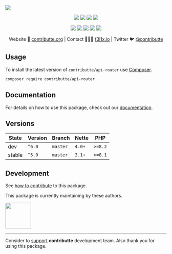 ![](https://heatbadger.now.sh/github/readme/contributte/api-router/)

<p align=center>
  <a href="https://github.com/contributte/api-router/actions"><img src="https://badgen.net/github/checks/contributte/api-router/master"></a>
  <a href="https://coveralls.io/r/contributte/api-router"><img src="https://badgen.net/coveralls/c/github/contributte/api-router"></a>
  <a href="https://packagist.org/packages/contributte/api-router"><img src="https://badgen.net/packagist/dm/contributte/api-router"></a>
  <a href="https://packagist.org/packages/contributte/api-router"><img src="https://badgen.net/packagist/v/contributte/api-router"></a>
</p>
<p align=center>
  <a href="https://packagist.org/packages/contributte/api-router"><img src="https://badgen.net/packagist/php/contributte/api-router"></a>
  <a href="https://github.com/contributte/api-router"><img src="https://badgen.net/github/license/contributte/api-router"></a>
  <a href="https://bit.ly/ctteg"><img src="https://badgen.net/badge/support/gitter/cyan"></a>
  <a href="https://bit.ly/cttfo"><img src="https://badgen.net/badge/support/forum/yellow"></a>
  <a href="https://contributte.org/partners.html"><img src="https://badgen.net/badge/sponsor/donations/F96854"></a>
</p>

<p align=center>
Website 🚀 <a href="https://contributte.org">contributte.org</a> | Contact 👨🏻‍💻 <a href="https://f3l1x.io">f3l1x.io</a> | Twitter 🐦 <a href="https://twitter.com/contributte">@contributte</a>
</p>

## Usage

To install the latest version of `contributte/api-router` use [Composer](https://getcomposer.org).

```bash
composer require contributte/api-router
```

## Documentation

For details on how to use this package, check out our [documentation](.docs).

## Versions

| State  | Version | Branch   | Nette  | PHP     |
|--------|---------|----------|--------|---------|
| dev    | `^6.0`  | `master` | `4.0+` | `>=8.2` |
| stable | `^5.0`  | `master` | `3.1+` | `>=8.1` |

## Development

See [how to contribute](https://contributte.org/contributing.html) to this package.

This package is currently maintaining by these authors.

<a href="https://github.com/paveljanda">
  <img width="80" height="80" src="https://avatars2.githubusercontent.com/u/1488874?v=3&s=80">
</a>

-----

Consider to [support](https://contributte.org/partners.html) **contributte** development team.
Also thank you for using this package.
